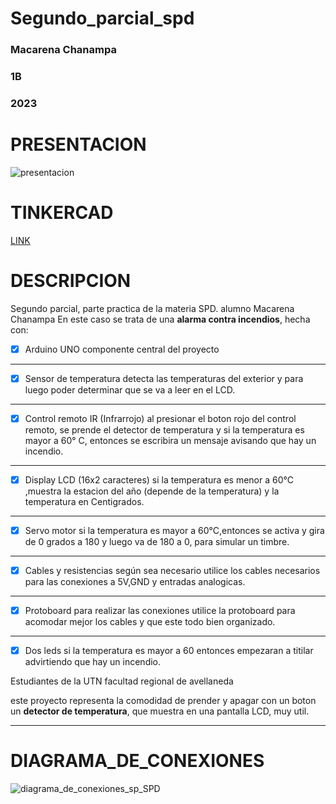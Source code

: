 # Segundo_parcial_spd
### Macarena Chanampa 
### 1B
### 2023

# PRESENTACION
![presentacion](https://github.com/macachana/Segundo_parcial_spd/assets/123892029/9b22ca6c-8a27-4dd7-8646-4c8eb19bf28e)
# TINKERCAD
[LINK](https://www.tinkercad.com/things/dEhEzhOQjy6-sp-spd-macarena-chanampa-1b/editel?sharecode=zlk2BN269y2150GkqmBITDoLNs8mcj19DdZJKEeHPp4)

# DESCRIPCION
Segundo parcial, parte practica de la materia SPD. alumno Macarena Chanampa
En este caso se trata de una **alarma contra incendios**, hecha con:
- [x] Arduino UNO
componente central del proyecto
_______________________________________________________
- [x] Sensor de temperatura
detecta las temperaturas del exterior y para luego poder determinar que se va a leer en el LCD.
_______________________________________________________
- [x] Control remoto IR (Infrarrojo)
al presionar el boton rojo del control remoto, se prende el detector de temperatura
y si la temperatura es mayor a 60° C, entonces se escribira un mensaje avisando que hay un incendio.
_______________________________________________________
- [x] Display LCD (16x2 caracteres)
si la temperatura es menor a 60°C ,muestra la estacion del año (depende de la temperatura) y la temperatura en Centigrados.
_______________________________________________________
- [x] Servo motor
si la temperatura es mayor a 60°C,entonces se activa y gira de 0 grados a 180 y luego va de 180 a 0, para simular un timbre.
_______________________________________________________
- [x] Cables y resistencias según sea necesario
utilice los cables necesarios para las conexiones a 5V,GND y entradas analogicas.
_______________________________________________________
- [x] Protoboard para realizar las conexiones
utilice la protoboard para acomodar mejor los cables y que este todo bien organizado.
_______________________________________________________
- [x] Dos leds
si la temperatura es mayor a 60 entonces empezaran a titilar advirtiendo que hay un incendio.

Estudiantes de la UTN facultad regional de avellaneda

este proyecto representa la comodidad de prender y apagar con un boton un **detector de temperatura**, que muestra en  una pantalla LCD, muy util.
_______________________________________________________

# DIAGRAMA_DE_CONEXIONES
![diagrama_de_conexiones_sp_SPD](https://github.com/macachana/Segundo_parcial_spd/assets/123892029/a7291716-2966-45f4-b753-76aab9b2b6d3)
